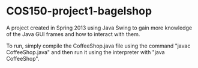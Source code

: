 # COS150-project1-bagelshop

A project created in Spring 2013 using Java Swing to gain more knowledge of the Java GUI frames and how to interact with them.

To run, simply compile the CoffeeShop.java file using the command "javac CoffeeShop.java" and then run it using the interpreter with "java CoffeeShop".
